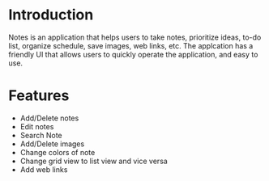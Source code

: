 # Introduction
Notes is an application that helps users to take notes, prioritize ideas, to-do list, organize schedule, save images, web links, etc.
The applcation has a friendly UI that allows users to quickly operate the application, and easy to use.

# Features
* Add/Delete notes
* Edit notes
* Search Note
* Add/Delete images
* Change colors of note
* Change grid view to list view and vice versa
* Add web links
